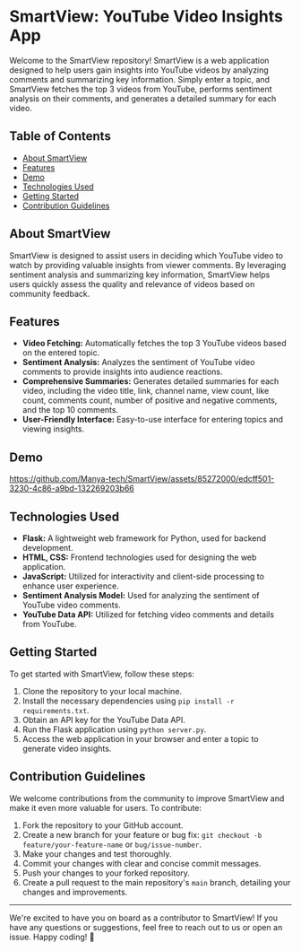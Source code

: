 # SmartView: YouTube Video Insights App

Welcome to the SmartView repository! SmartView is a web application designed to help users gain insights into YouTube videos by analyzing comments and summarizing key information. Simply enter a topic, and SmartView fetches the top 3 videos from YouTube, performs sentiment analysis on their comments, and generates a detailed summary for each video.

## Table of Contents

- [About SmartView](#about-SmartView)
- [Features](#features)
- [Demo](#demo)
- [Technologies Used](#technologies-used)
- [Getting Started](#getting-started)
- [Contribution Guidelines](#contribution-guidelines)

## About SmartView

SmartView is designed to assist users in deciding which YouTube video to watch by providing valuable insights from viewer comments. By leveraging sentiment analysis and summarizing key information, SmartView helps users quickly assess the quality and relevance of videos based on community feedback.

## Features

- **Video Fetching:** Automatically fetches the top 3 YouTube videos based on the entered topic.
- **Sentiment Analysis:** Analyzes the sentiment of YouTube video comments to provide insights into audience reactions.
- **Comprehensive Summaries:** Generates detailed summaries for each video, including the video title, link, channel name, view count, like count, comments count, number of positive and negative comments, and the top 10 comments.
- **User-Friendly Interface:** Easy-to-use interface for entering topics and viewing insights.

## Demo

https://github.com/Manya-tech/SmartView/assets/85272000/edcff501-3230-4c86-a9bd-132269203b66

## Technologies Used

- **Flask:** A lightweight web framework for Python, used for backend development.
- **HTML, CSS:** Frontend technologies used for designing the web application.
- **JavaScript:** Utilized for interactivity and client-side processing to enhance user experience.
- **Sentiment Analysis Model:** Used for analyzing the sentiment of YouTube video comments.
- **YouTube Data API:** Utilized for fetching video comments and details from YouTube.

## Getting Started

To get started with SmartView, follow these steps:

1. Clone the repository to your local machine.
2. Install the necessary dependencies using `pip install -r requirements.txt`.
3. Obtain an API key for the YouTube Data API.
4. Run the Flask application using `python server.py`.
5. Access the web application in your browser and enter a topic to generate video insights.

## Contribution Guidelines

We welcome contributions from the community to improve SmartView and make it even more valuable for users. To contribute:

1. Fork the repository to your GitHub account.
2. Create a new branch for your feature or bug fix: `git checkout -b feature/your-feature-name` or `bug/issue-number`.
3. Make your changes and test thoroughly.
4. Commit your changes with clear and concise commit messages.
5. Push your changes to your forked repository.
6. Create a pull request to the main repository's `main` branch, detailing your changes and improvements.

---

We're excited to have you on board as a contributor to SmartView! If you have any questions or suggestions, feel free to reach out to us or open an issue. Happy coding! 🚀

